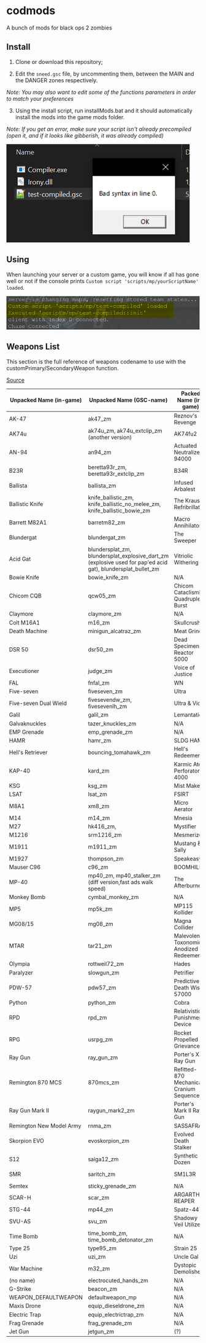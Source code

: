 # codmods

A bunch of mods for black ops 2 zombies

## Install

1. Clone or download this repository;

2. Edit the `sneed.gsc` file, by uncommenting them, between the MAIN and the DANGER zones respectively.

*Note: You may also want to edit some of the functions parameters in order to match your preferences*

3. Using the install script, run installMods.bat and it should automatically install the mods into the game mods folder.

*Note: If you get an error, make sure your script isn't already precompiled (open it, and if it looks like gibberish, it was already compiled)*

![Error](images/JgwqeCy.png)

## Using

When launching your server or a custom game, you will know if all has gone well or not if the console prints `Custom script 'scripts/mp/yourScriptName' loaded`.

![Script Loaded](images/oVlCBnI.png)

## Weapons List
This section is the full reference of weapons codename to use with the customPrimary/SecondaryWeapon function.

[Source](https://github.com/Snakelegendary/BO2-Plutonium-Modding-Guide/wiki/Weapons-List)

|Unpacked Name (in-game)|Unpacked Name (GSC-name)|Packed Name (in-game)|packed Name (GSC-name)|
|--- |--- |--- |--- |
|AK-47|ak47_zm|Reznov's Revenge|ak47_upgraded_zm|
|AK74u|ak74u_zm, ak74u_extclip_zm (another version)|AK74fu2|ak74u_upgraded_zm, ak74u_extclip_upgraded_zm|
|AN-94|an94_zm|Actuated Neutralizer 94000|an94_upgraded_zm|
|B23R|beretta93r_zm, beretta93r_extclip_zm|B34R|beretta93r_upgraded_zm, beretta93r_extclip_upgraded_zm|
|Ballista|ballista_zm|Infused Arbalest|ballista_upgraded_zm|
|Ballistic Knife|knife_ballistic_zm, knife_ballistic_no_melee_zm, knife_ballistic_bowie_zm|The Krauss Refribrillator|knife_ballistic_upgraded_zm, knife_ballistic_no_melee_upgraded_zm, knife_ballistic_bowie_upgraded_zm|
|Barrett M82A1|barretm82_zm|Macro Annihilator|barretm82_upgraded_zm|
|Blundergat|blundergat_zm|The Sweeper|blundergat_upgraded_zm|
|Acid Gat|blundersplat_zm, blundersplat_explosive_dart_zm (explosive used for pap'ed acid gat), blundersplat_bullet_zm|Vitriolic Withering|blundersplat_upgraded_zm|
|Bowie Knife|bowie_knife_zm|N/A|N/A|
|Chicom CQB|qcw05_zm|Chicom Cataclismic Quadruple Burst|qcw05_upgraded_zm, sf_qcw05_upgraded_zm (select fire)|
|Claymore|claymore_zm|N/A|N/A|
|Colt M16A1|m16_zm|Skullcrusher|m16_gl_upgraded_zm|
|Death Machine|minigun_alcatraz_zm|Meat Grinder|minigun_alcatraz_upgraded_zm|
|DSR 50|dsr50_zm|Dead Specimen Reactor 5000|dsr50_upgraded_zm|
|Executioner|judge_zm|Voice of Justice|judge_upgraded_zm|
|FAL|fnfal_zm|WN|fnfal_upgraded_zm|
|Five-seven|fiveseven_zm|Ultra|fiveseven_upgraded_zm,|
|Five-seven Dual Wield|fivesevendw_zm, fivesevenlh_zm|Ultra & Violet|fivesevendw_upgraded_zm, fivesevenlh_upgraded_zm|
|Galil|galil_zm|Lemantation|galil_upgraded_zm|
|Galvaknuckles|tazer_knuckles_zm|N/A|N/A|
|EMP Grenade|emp_grenade_zm|N/A|N/A|
|HAMR|hamr_zm|SLDG HAMR|hamr_upgraded_zm|
|Hell's Retriever|bouncing_tomahawk_zm|Hell's Redeemer|upgraded_tomahawk_zm|
|KAP-40|kard_zm|Karmic Atom Perforator-4000|kard_upgraded_zm|
|KSG|ksg_zm|Mist Maker|ksg_upgraded_zm|
|LSAT|lsat_zm|FSIRT|lsat_upgraded_zm|
|M8A1|xm8_zm|Micro Aerator|xm8_upgraded_zm|
|M14|m14_zm|Mnesia|m14_upgraded_zm|
|M27|hk416_zm,|Mystifier|hk416_upgraded_zm|
|M1216|srm1216_zm|Mesmerizer|srm1216_upgraded_zm|
|M1911|m1911_zm|Mustang & Sally|m1911_upgraded_zm, m1911lh_upgraded_zm|
|M1927|thompson_zm|Speakeasy|thompson_upgraded_zm|
|Mauser C96|c96_zm|BOOMHILDA|c96_upgraded_zm|
|MP-40|mp40_zm, mp40_stalker_zm (diff version,fast ads walk speed)|The Afterburner|mp40_upgraded_zm, mp40_stalker_upgraded_zm|
|Monkey Bomb|cymbal_monkey_zm|N/A|N/A|
|MP5|mp5k_zm|MP115 Kollider|mp5k_upgraded_zm|
|MG08/15|mg08_zm|Magna Collider|mg08_upgraded_zm|
|MTAR|tar21_zm|Malevolent Toxonomic Anodized Redeemer|tar21_upgraded_zm|
|Olympia|rottweil72_zm|Hades|rottweil72_upgraded_zm|
|Paralyzer|slowgun_zm|Petrifier|slowgun_upgraded_zm|
|PDW-57|pdw57_zm|Predictive Death Wish 57000|pdw57_upgraded_zm|
|Python|python_zm|Cobra|python_upgraded_zm|
|RPD|rpd_zm|Relativistic Punishment Device|rpd_upgraded_zm|
|RPG|usrpg_zm|Rocket Propelled Grievance|usrpg_upgraded_zm|
|Ray Gun|ray_gun_zm|Porter's X2 Ray Gun|ray_gun_upgraded_zm|
|Remington 870 MCS|870mcs_zm|Refitted-870 Mechanical Cranium Sequencer|870mcs_upgraded_zm|
|Ray Gun Mark II|raygun_mark2_zm|Porter's Mark II Ray Gun|raygun_mark2_upgraded_zm|
|Remington New Model Army|rnma_zm|SASSAFRAS|rnma_upgraded_zm|
|Skorpion EVO|evoskorpion_zm|Evolved Death Stalker|evoskorpion_upgraded_zm|
|S12|saiga12_zm|Synthetic Dozen|saiga12_upgraded_zm|
|SMR|saritch_zm|SM1L3R|saritch_upgraded_zm, dualoptic_saritch_upgraded_zm|
|Semtex|sticky_grenade_zm|N/A|N/A|
|SCAR-H|scar_zm|ARGARTHAN REAPER|scar_upgraded_zm|
|STG-44|mp44_zm|Spatz-447+|mp44_upgraded_zm|
|SVU-AS|svu_zm|Shadowy Veil Utilizer|svu_upgraded_zm|
|Time Bomb|time_bomb_zm, time_bomb_detonator_zm|N/A|N/A|
|Type 25|type95_zm|Strain 25|type95_upgraded_zm|
|Uzi|uzi_zm|Uncle Gal|uzi_upgraded_zm|
|War Machine|m32_zm|Dystopic Demolisher|m32_upgraded_zm|
|(no name)|electrocuted_hands_zm|N/A|N/A|
|G-Strike|beacon_zm|N/A|N/A|
|WEAPON_DEFAULTWEAPON|defaultweapon_mp|N/A|N/A|
|Maxis Drone|equip_dieseldrone_zm|N/A|N/A|
|Electric Trap|equip_electrictrap_zm|N/A|N/A|
|Frag Grenade|frag_grenade_zm|N/A|N/A|
|Jet Gun|jetgun_zm|(?)|jetgun_upgraded_zm (?)|
